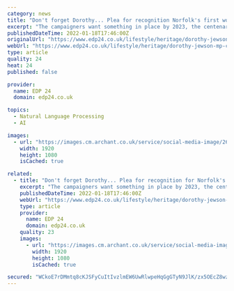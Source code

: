 ```yaml
---
category: news
title: "Don't forget Dorothy... Plea for recognition Norfolk's first woman MP"
excerpt: "The campaigners want something in place by 2023, the centenary of the year Jewson became the first woman in Norfolk to be elected as an MP. Just four women had been elected before her she became one of a handful of female MPs who won seats at the 1923 election."
publishedDateTime: 2022-01-18T17:46:00Z
originalUrl: "https://www.edp24.co.uk/lifestyle/heritage/dorothy-jewson-mp-campaigner-commemoration-needed-8629054"
webUrl: "https://www.edp24.co.uk/lifestyle/heritage/dorothy-jewson-mp-campaigner-commemoration-needed-8629054"
type: article
quality: 24
heat: 24
published: false

provider:
  name: EDP 24
  domain: edp24.co.uk

topics:
  - Natural Language Processing
  - AI

images:
  - url: "https://images.cm.archant.co.uk/service/social-media-image/267776/8630346/2/6217202-2/Dorothy%20Jewson.7c921a7b-65bc-4e3a-87c7-4914470c2336.jpg"
    width: 1920
    height: 1080
    isCached: true

related:
  - title: "Don't forget Dorothy... Plea for recognition for Norfolk's first woman MP"
    excerpt: "The campaigners want something in place by 2023, the centenary of the year Jewson became the first woman in Norfolk to be elected as an MP. Just four women had been elected before her she became one of a handful of female MPs who won seats at the 1923 election."
    publishedDateTime: 2022-01-18T17:46:00Z
    webUrl: "https://www.edp24.co.uk/lifestyle/heritage/dorothy-jewson-mp-campaigner-commemoration-needed-8629054"
    type: article
    provider:
      name: EDP 24
      domain: edp24.co.uk
    quality: 23
    images:
      - url: "https://images.cm.archant.co.uk/service/social-media-image/267776/8630346/2/6217202-2/Dorothy%20Jewson.7c921a7b-65bc-4e3a-87c7-4914470c2336.jpg"
        width: 1920
        height: 1080
        isCached: true

secured: "WCkoE7rDMmtq8cKJSFyCuItIvzlmEW6UwRlwpeHqGgGTyN9JlK/zx5OEcZ8wz2kwfazTbiR3scsCuczjGOFA1lYkK9O6wTtlwkksYt9F3/IwhZNd8cz2t6dM3er21gSi+CtgDdSD6G7qa5NgpLDJQtrgd+c7JC7ORUL+2hCuwlvvHLUAW2Hy+7eOotQHRL93UcZULLkoIm27CmcdRIuxhqwuvlJzUev5cj4BrK0yEpmVG9fTxTJ+YV9xHdaKYcsjRYdkbOpVhJUuDV5lUF1f9fz4l1/LzdXC9h0tSQFBd6nwgJkUlycb7TdxkxPCgWtLHdDkqX7jX372PkhI7gF37tb9+9iEt0Un4yRBKOT/bZE=;f1ivc85qljcMG1cS59+9cA=="
---
```


